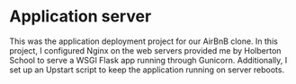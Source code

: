 # Application server
This was the application deployment project for our AirBnB clone. In this project, I configured 
Nginx on the web servers provided me by Holberton School to serve a WSGI Flask app running through 
Gunicorn. Additionally, I set up an Upstart script to keep the application running on server reboots.